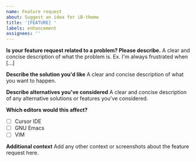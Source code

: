 ```yaml
---
name: Feature request
about: Suggest an idea for iB-theme
title: '[FEATURE] '
labels: enhancement
assignees: ''
---
```


**Is your feature request related to a problem? Please describe.**
A clear and concise description of what the problem is. Ex. I'm always frustrated when [...]

**Describe the solution you'd like**
A clear and concise description of what you want to happen.

**Describe alternatives you've considered**
A clear and concise description of any alternative solutions or features you've considered.

**Which editors would this affect?**
- [ ] Cursor IDE
- [ ] GNU Emacs
- [ ] VIM

**Additional context**
Add any other context or screenshots about the feature request here. 